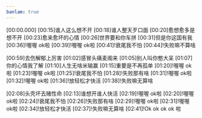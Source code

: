 ```yaml
---
banlam: true
---
```

[00:00.000]
[00:15]谁人这么想不开
[00:18]谁人整天歹口面
[00:20]愈想愈多是想不开
[00:23]愈来愈坏的心情
[00:26]世界要和你车拼
[00:31]但是你这国有我
[00:36]!喔喔 ok啦
[00:39]!喔喔 ok啦
[00:41]!衰尾我不怕
[00:44]!失败嘛不算啥

[00:59]去伤解郁上厉害
[01:02]感冒头痛麦阁来
[01:05]别人叫你憨大呆
[01:07]你的心情我了解
[01:10]人生无啥米输赢
[01:15]重要是不再孤单
[01:20]!喔喔 ok啦
[01:23]!喔喔 ok啦
[01:25]!衰尾我不怕
[01:28]!失败那有啥
[01:31]!喔喔 ok啦
[01:32]!喔喔 ok啦
[01:36]!放轻松才快活
[01:38]!失败嘛无算啥

[02:08]头壳坏去赌性命
[02:13]谁想开谁人快活
[02:19]!喔喔 ok啦
[02:20]!喔喔 ok啦
[02:24]!衰尾我不怕
[02:26]!失败那有啥
[02:29]!喔喔 ok啦
[02:31]!喔喔 ok啦
[02:34]!放轻松才快活
[02:37]!失败嘛无算啥
[02:41]!Ok ok ok ok 啦